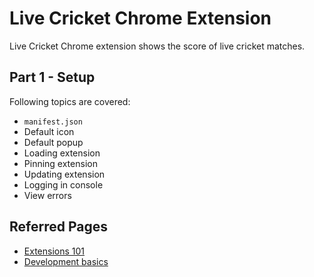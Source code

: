 # Live Cricket Chrome Extension

Live Cricket Chrome extension shows the score of live cricket matches.

## Part 1 - Setup

Following topics are covered:
- `manifest.json`
- Default icon
- Default popup
- Loading extension
- Pinning extension
- Updating extension
- Logging in console
- View errors

## Referred Pages
- [Extensions 101](https://developer.chrome.com/docs/extensions/mv3/getstarted/extensions-101/)
- [Development basics](https://developer.chrome.com/docs/extensions/mv3/getstarted/development-basics/)